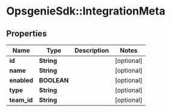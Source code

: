 # OpsgenieSdk::IntegrationMeta

## Properties
Name | Type | Description | Notes
------------ | ------------- | ------------- | -------------
**id** | **String** |  | [optional] 
**name** | **String** |  | [optional] 
**enabled** | **BOOLEAN** |  | [optional] 
**type** | **String** |  | [optional] 
**team_id** | **String** |  | [optional] 



